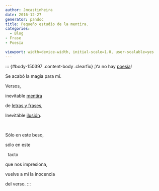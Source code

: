 ```yaml
---
author: Jmcastinheira
date: 2016-12-27
generator: pandoc
title: Pequeño estudio de la mentira.
categories:
  - Blog
- Frase
- Poesía

viewport: width=device-width, initial-scale=1.0, user-scalable=yes
---
```




::: {#body-150397 .content-body .clearfix}
¡Ya no hay [poesía](http://docs.google.com/View?docid=dk4fxk2_6g9sgft)!

Se acabó la magia para mí.

Versos,

inevitable
[mentira](http://www.tanto.com.br/fernandopessoa-autopsicografia.htm)

de [letras y frases](http://moebio.com/santiago/bacterias/),

Inevitáble
[ilusión](http://www.youtube.com/watch?v=w8Zz05t19dg&eurl=http://www.microsiervos.com/archivo/ciencia/ilusion-optica-jastrow.html).

 

Sólo en este beso,

sólo en este

  tacto

que nos impresiona,

vuelve a mi la inocencia

del verso.
:::
